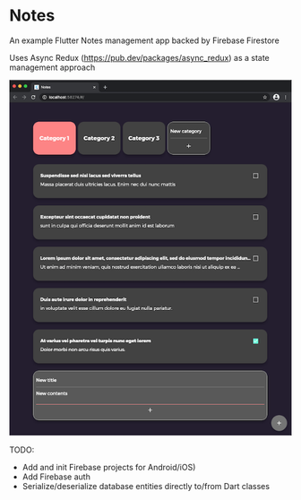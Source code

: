 # Notes

An example Flutter Notes management app backed by Firebase Firestore

Uses Async Redux (https://pub.dev/packages/async_redux) as a state management approach

![plot](./notes_screenshot.png)

TODO:
- Add and init Firebase projects for Android/iOS)
- Add Firebase auth
- Serialize/deserialize database entities directly to/from Dart classes